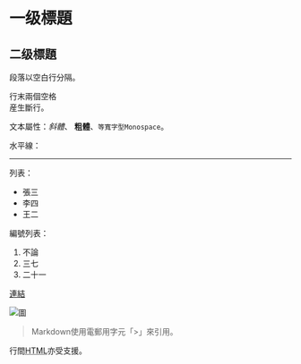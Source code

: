 # 一级標題

## 二级標題

段落以空白行分隔。

行末兩個空格  
産生斷行。

文本屬性：_斜體_、
**粗體**、`等寬字型Monospace`。

水平線：

---

列表：

* 張三
* 李四
* 王二

編號列表：

1. 不論
2. 三七
3. 二十一

[連結](http://example.com)

![圖](Icon-pictures.png "icon")

> Markdown使用電郵用字元「>」來引用。

行間<abbr title="Hypertext Markup Language">HTML</abbr>亦受支援。
